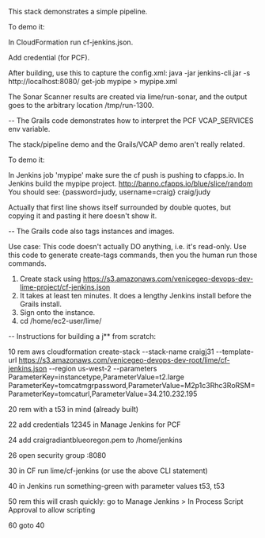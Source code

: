 This stack demonstrates a simple pipeline.

To demo it:

In CloudFormation run cf-jenkins.json.

Add credential (for PCF).

After building, use this to capture the config.xml:
java -jar jenkins-cli.jar -s http://localhost:8080/ get-job mypipe > mypipe.xml

The Sonar Scanner results are created via lime/run-sonar, and the output goes to the arbitrary location /tmp/run-1300.

--
The Grails code demonstrates how to interpret the PCF VCAP_SERVICES env variable.

The stack/pipeline demo and the Grails/VCAP demo aren't really related.

To demo it:

In Jenkins job 'mypipe' make sure the cf push is pushing to cfapps.io.
In Jenkins build the mypipe project. 
http://banno.cfapps.io/blue/slice/random
You should see:
{password=judy, username=craig}
craig/judy

Actually that first line shows itself surrounded by double quotes, but copying it and pasting it here doesn't show it.

--
The Grails code also tags instances and images.

Use case:
This code doesn't actually DO anything, i.e. it's read-only.
Use this code to generate create-tags commands, then you the human run those commands.

1. Create stack using https://s3.amazonaws.com/venicegeo-devops-dev-lime-project/cf-jenkins.json
2. It takes at least ten minutes. It does a lengthy Jenkins install before the Grails install.
3. Sign onto the instance.
4. cd /home/ec2-user/lime/

--
Instructions for building a j** from scratch:

10 rem aws cloudformation create-stack --stack-name craigj31 --template-url https://s3.amazonaws.com/venicegeo-devops-dev-root/lime/cf-jenkins.json --region us-west-2 --parameters ParameterKey=instancetype,ParameterValue=t2.large ParameterKey=tomcatmgrpassword,ParameterValue=M2p1c3Rhc3RoRSM= ParameterKey=tomcaturl,ParameterValue=34.210.232.195

20 rem with a t53 in mind (already built)

22 add credentials 12345 in Manage Jenkins for PCF

24 add craigradiantblueoregon.pem to /home/jenkins

26 open security group :8080

30 in CF run lime/cf-jenkins (or use the above CLI statement)

40 in Jenkins run something-green with parameter values t53, t53

50 rem this will crash quickly: go to Manage Jenkins > In Process Script Approval to allow scripting

60 goto 40


